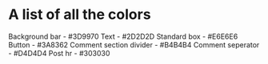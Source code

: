 A list of all the colors
=

Background bar - #3D9970
Text - #2D2D2D
Standard box - #E6E6E6
Button - #3A8362
Comment section divider - #B4B4B4
Comment seperator - #D4D4D4
Post hr - #303030

